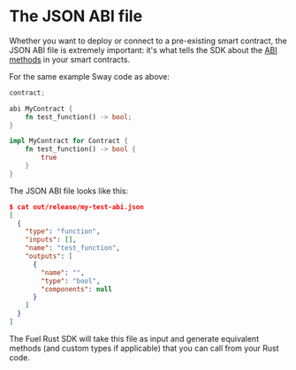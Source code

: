 # The JSON ABI file

<!-- This section should talk about the importance of the ABI -->
<!-- abi:example:start -->
Whether you want to deploy or connect to a pre-existing smart contract, the JSON ABI file is extremely important: it's what tells the SDK about the [ABI methods](https://docs.fuel.network/guides/quickstart/building-a-smart-contract/#abi) in your smart contracts.
<!-- abi:example:end -->

For the same example Sway code as above:

```Rust
contract;

abi MyContract {
    fn test_function() -> bool;
}

impl MyContract for Contract {
    fn test_function() -> bool {
        true
    }
}
```

The JSON ABI file looks like this:

```json
$ cat out/release/my-test-abi.json
[
  {
    "type": "function",
    "inputs": [],
    "name": "test_function",
    "outputs": [
      {
        "name": "",
        "type": "bool",
        "components": null
      }
    ]
  }
]
```

The Fuel Rust SDK will take this file as input and generate equivalent methods (and custom types if applicable) that you can call from your Rust code.
